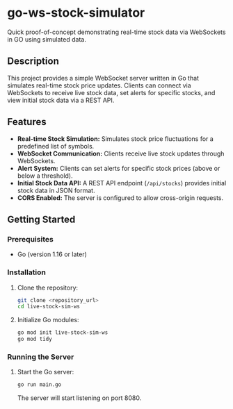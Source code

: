 # go-ws-stock-simulator
Quick proof-of-concept demonstrating real-time stock data via WebSockets in GO using simulated data.
## Description

This project provides a simple WebSocket server written in Go that simulates real-time stock price updates. Clients can connect via WebSockets to receive live stock data, set alerts for specific stocks, and view initial stock data via a REST API.

## Features

* **Real-time Stock Simulation:** Simulates stock price fluctuations for a predefined list of symbols.
* **WebSocket Communication:** Clients receive live stock updates through WebSockets.
* **Alert System:** Clients can set alerts for specific stock prices (above or below a threshold).
* **Initial Stock Data API:** A REST API endpoint (`/api/stocks`) provides initial stock data in JSON format.
* **CORS Enabled:** The server is configured to allow cross-origin requests.

## Getting Started

### Prerequisites

* Go (version 1.16 or later)

### Installation

1.  Clone the repository:

    ```bash
    git clone <repository_url>
    cd live-stock-sim-ws
    ```

2.  Initialize Go modules:

    ```bash
    go mod init live-stock-sim-ws
    go mod tidy
    ```

### Running the Server

1.  Start the Go server:

    ```bash
    go run main.go
    ```

    The server will start listening on port 8080.
